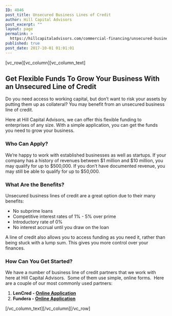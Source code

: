 ```yaml
---
ID: 4846
post_title: Unsecured Business Lines of Credit
author: Hill Capital Advisors
post_excerpt: ""
layout: page
permalink: >
  https://hillcapitaladvisors.com/commercial-financing/unsecured-business-lines-of-credit/
published: true
post_date: 2017-10-01 01:01:01
---
```

<p>[vc_row][vc_column][vc_column_text]</p>
<h2>Get Flexible Funds To Grow Your Business With an Unsecured Line of Credit</h2>
<p>Do you need access to working capital, but don’t want to risk your assets by putting them up as collateral? You may benefit from an unsecured business line of credit.</p>
<p>Here at Hill Capital Advisors, we can offer this flexible funding to enterprises of any size. With a simple application, you can get the funds you need to grow your business.</p>
<h3>Who Can Apply?</h3>
<p>We’re happy to work with established businesses as well as startups. If your company has a history of revenues between $1 million and $10 million, you may qualify for up to $500,000. If you don’t have documented revenue, you may still be able to qualify for up to $50,000.</p>
<h3>What Are the Benefits?</h3>
<p>Unsecured business lines of credit are a great option due to their many benefits:</p>
<ul>
<li>No subprime loans</li>
<li>Competitive interest rates of 1% - 5% over prime</li>
<li>Introductory rate of 0%</li>
<li>No interest accrual until you draw on the loan</li>
</ul>
<p>A line of credit also allows you to access funding as you need it, rather than being stuck with a lump sum. This gives you more control over your finances.</p>
<h3>How Can You Get Started?</h3>
<p>We have a number of business line of credit partners that we work with here at Hill Capital Advisors.  Some of them use simple, online forms.  Here are a couple of our most commonly used partners:</p>
<ol>
<li><strong>LenCred - <a href="https://bizcreditprequal.com/?l=Wa1QI">Online Application</a></strong></li>
<li><strong>Fundera - <a href="http://partners.fundera.com/33hz63">Online Application</a></strong></li>
</ol>
<p>[/vc_column_text][/vc_column][/vc_row]</p>